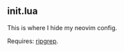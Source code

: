 ## init.lua

This is where I hide my neovim config.

Requires: [ripgrep](https://github.com/BurntSushi/ripgrep).
